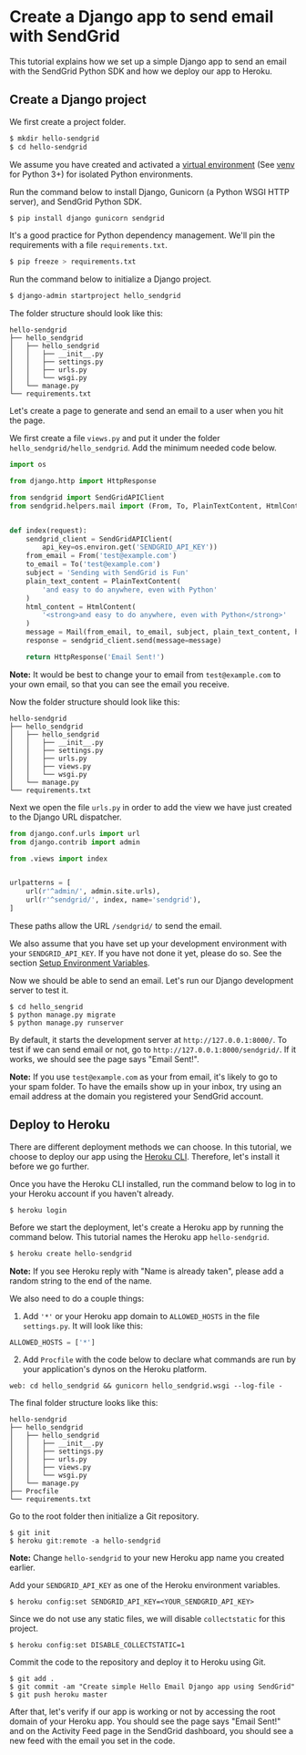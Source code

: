 # Create a Django app to send email with SendGrid

This tutorial explains how we set up a simple Django app to send an email with the SendGrid Python SDK and how we deploy our app to Heroku.

## Create a Django project

We first create a project folder.

```bash
$ mkdir hello-sendgrid
$ cd hello-sendgrid
```

We assume you have created and activated a [virtual environment](https://virtualenv.pypa.io/) (See [venv](https://docs.python.org/3/tutorial/venv.html) for Python 3+) for isolated Python environments.

Run the command below to install Django, Gunicorn (a Python WSGI HTTP server), and SendGrid Python SDK.

```bash
$ pip install django gunicorn sendgrid
```

It's a good practice for Python dependency management. We'll pin the requirements with a file `requirements.txt`.

```bash
$ pip freeze > requirements.txt
```

Run the command below to initialize a Django project.

```bash
$ django-admin startproject hello_sendgrid
```

The folder structure should look like this:

```
hello-sendgrid
├── hello_sendgrid
│   ├── hello_sendgrid
│   │   ├── __init__.py
│   │   ├── settings.py
│   │   ├── urls.py
│   │   └── wsgi.py
│   └── manage.py
└── requirements.txt
```

Let's create a page to generate and send an email to a user when you hit the page.

We first create a file `views.py` and put it under the folder `hello_sendgrid/hello_sendgrid`. Add the minimum needed code below.

```python
import os

from django.http import HttpResponse

from sendgrid import SendGridAPIClient
from sendgrid.helpers.mail import (From, To, PlainTextContent, HtmlContent, Mail)


def index(request):
    sendgrid_client = SendGridAPIClient(
        api_key=os.environ.get('SENDGRID_API_KEY'))
    from_email = From('test@example.com')
    to_email = To('test@example.com')
    subject = 'Sending with SendGrid is Fun'
    plain_text_content = PlainTextContent(
        'and easy to do anywhere, even with Python'
    )
    html_content = HtmlContent(
        '<strong>and easy to do anywhere, even with Python</strong>'
    )
    message = Mail(from_email, to_email, subject, plain_text_content, html_content)
    response = sendgrid_client.send(message=message)

    return HttpResponse('Email Sent!')
```

**Note:** It would be best to change your to email from `test@example.com` to your own email, so that you can see the email you receive.

Now the folder structure should look like this:

```
hello-sendgrid
├── hello_sendgrid
│   ├── hello_sendgrid
│   │   ├── __init__.py
│   │   ├── settings.py
│   │   ├── urls.py
│   │   ├── views.py
│   │   └── wsgi.py
│   └── manage.py
└── requirements.txt
```

Next we open the file `urls.py` in order to add the view we have just created to the Django URL dispatcher.

```python
from django.conf.urls import url
from django.contrib import admin

from .views import index


urlpatterns = [
    url(r'^admin/', admin.site.urls),
    url(r'^sendgrid/', index, name='sendgrid'),
]
```

These paths allow the URL `/sendgrid/` to send the email.

We also assume that you have set up your development environment with your `SENDGRID_API_KEY`. If you have not done it yet, please do so. See the section [Setup Environment Variables](https://github.com/sendgrid/sendgrid-python#setup-environment-variables).

Now we should be able to send an email. Let's run our Django development server to test it.

```
$ cd hello_sengrid
$ python manage.py migrate
$ python manage.py runserver
```

By default, it starts the development server at `http://127.0.0.1:8000/`. To test if we can send email or not, go to `http://127.0.0.1:8000/sendgrid/`. If it works, we should see the page says "Email Sent!".

**Note:** If you use `test@example.com` as your from email, it's likely to go to your spam folder. To have the emails show up in your inbox, try using an email address at the domain you registered your SendGrid account.

## Deploy to Heroku

There are different deployment methods we can choose. In this tutorial, we choose to deploy our app using the [Heroku CLI](https://devcenter.heroku.com/articles/heroku-cli). Therefore, let's install it before we go further.

Once you have the Heroku CLI installed, run the command below to log in to your Heroku account if you haven't already.

```
$ heroku login
```

Before we start the deployment, let's create a Heroku app by running the command below. This tutorial names the Heroku app `hello-sendgrid`.

```bash
$ heroku create hello-sendgrid
```

**Note:** If you see Heroku reply with "Name is already taken", please add a random string to the end of the name.

We also need to do a couple things:

1. Add `'*'` or your Heroku app domain to `ALLOWED_HOSTS` in the file `settings.py`. It will look like this:
```python
ALLOWED_HOSTS = ['*']
```

2. Add `Procfile` with the code below to declare what commands are run by your application's dynos on the Heroku platform.
```
web: cd hello_sendgrid && gunicorn hello_sendgrid.wsgi --log-file -
```

The final folder structure looks like this:

```
hello-sendgrid
├── hello_sendgrid
│   ├── hello_sendgrid
│   │   ├── __init__.py
│   │   ├── settings.py
│   │   ├── urls.py
│   │   ├── views.py
│   │   └── wsgi.py
│   └── manage.py
├── Procfile
└── requirements.txt
```

Go to the root folder then initialize a Git repository.

```
$ git init
$ heroku git:remote -a hello-sendgrid
```

**Note:** Change `hello-sendgrid` to your new Heroku app name you created earlier.

Add your `SENDGRID_API_KEY` as one of the Heroku environment variables.

```
$ heroku config:set SENDGRID_API_KEY=<YOUR_SENDGRID_API_KEY>
```

Since we do not use any static files, we will disable `collectstatic` for this project.

```
$ heroku config:set DISABLE_COLLECTSTATIC=1
```

Commit the code to the repository and deploy it to Heroku using Git.

```
$ git add .
$ git commit -am "Create simple Hello Email Django app using SendGrid"
$ git push heroku master
```

After that, let's verify if our app is working or not by accessing the root domain of your Heroku app. You should see the page says "Email Sent!" and on the Activity Feed page in the SendGrid dashboard, you should see a new feed with the email you set in the code.
